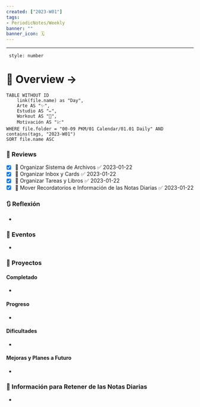```yaml
---
created: ["2023-W01"]
tags: 
- PeriodicNotes/Weekly
banner: ""
banner_icon: 🗓️
---
```

___
```toc
 style: number
```
# 🌌 Overview -> 
```dataview
TABLE WITHOUT ID
	link(file.name) as "Day",
	Arte AS "✨",
	Estudio AS "✏️",
	Workout AS "💪",
	Motivación AS "💹"
WHERE file.folder = "00-09 PKM/01 Calendar/01.01 Daily" AND 
contains(tags, "2023-W01")
SORT file.name ASC
```

### 📑 Reviews
- [x] 🔼 Organizar Sistema de Archivos ✅ 2023-01-22
- [x] 🔼 Organizar Inbox y Cards ✅ 2023-01-22
- [x] 🔼 Organizar Tareas y Libros ✅ 2023-01-22
- [x] 🔼 Mover Recordatorios e Información de las Notas Diarias ✅ 2023-01-22

### 🔃 Reflexión
- 
### 📜 Eventos
- 
### 📃 Proyectos
#### **Completado**
- 
#### **Progreso**
- 
#### **Dificultades**
- 
#### **Mejoras y Planes a Futuro**
- 
### 💾 Información para Retener de las Notas Diarias
- 